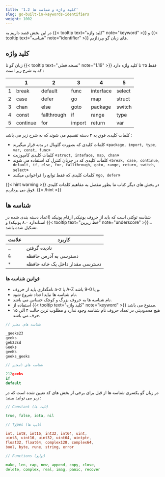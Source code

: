 ```yaml
---
title: '1.2 کلید واژه و شناسه ها'
slug: go-built-in-keywords-identifiers
weight: 1002
---
```


در این بخش قصد داریم به {{< tooltip text="کلید واژه" note="keyword" >}} و  {{< tooltip text="شناسه" note="identifier" >}} های زبان گو بپردازیم.

## کلید واژه

زبان گو تا {{< tooltip text="نسخه فعلی" note="1.19" >}}  فقط ۲۵ تا کلید واژه دارد که به شرح زیر است :

|   | 1        | 2           | 3      | 4         | 5      |
|---|----------|-------------|--------|-----------|--------|
| 1 | break    | default     | func   | interface | select |
| 2 | case     | defer       | go     | map       | struct |
| 3 | chan     | else        | goto   | package   | switch |
| 4 | const    | fallthrough | if     | range     | type   |
| 5 | continue | for         | import | return    | var    |

کلمات کلیدی فوق به ۴ دسته تقسیم می شوند که به شرح زیر می باشد :

- کلمات کلیدی که بصورت گلوبال در بدنه قرار میگیرند «`package, import, type, var, const, func`»
- کلمات کلیدی کامپوزیت «`struct, inteface, map, chan`»
- کلمات کلیدی که در جریان کنترل کد استفاده می شوند «`break, case, continue, default, if, else, for, fallthrough, goto, range, return, switch, select`»
- کلمات کلیدی که فقط توابع را فراخوانی میکنند «`go, defer`»


{{< hint warning >}}
در بخش های دیگر کتاب ما بطور مفصل به مفاهیم کلمات کلیدی فوق می پردازیم.
{{< /hint >}}


## شناسه ها

شناسه توکنی است که باید از حروف یونیکد, ارقام یونیکد (اعداد دسته بندی شده در استاندارد ۸.۰ یونیکد) و {{< tooltip text="خط زیرین" note="underscore" >}} `ـ`  تشکیل شده باشد.


|  علامت | کاربرد        | 
|---|----------|
| `ـ` | نادیده گرفتن    | 
| `&` | دسترسی به آدرس حافظه     | 
| `*` | دسترسی مقدار داخل یک خانه حافظه     | 


### قوانین شناسه ها
- نامگذاری باید از حروف a-z یا A-Z و یا 0-9 باشد.
- نام شناسه ها نباید اعداد شروع شود.
- نام شناسه ها به حروف بزرگ و کوچک حساس می باشد.
- استفاده از  {{< tooltip text="کلید واژه" note="keyword" >}} ممنوع می باشد.
- هیچ محدودیتی در تعداد حروف نام شناسه وجود ندارد و مطلوب ترین حالت ۴ الی ۱۵ حرف می باشد.

```go
// شناسه های معتبر

_geeks23
geeks
gek23sd
Geeks
geeKs
geeks_geeks

// شناسه های نامعتبر

212geeks
if
default
```

در زبان گو یکسری شناسه ها از قبل برای برخی از بخش های کد تعیین شده است که در زیر می توانید ببینید :

```go
// Constant (ثابت ها)

true, false, iota, nil

// Types (تایپ ها)

int, int8, int16, int32, int64, uint,
uint8, uint16, uint32, uint64, uintptr,
float32, float64, complex128, complex64,
bool, byte, rune, string, error

// Functions (توابع)

make, len, cap, new, append, copy, close, 
delete, complex, real, imag, panic, recover
```

